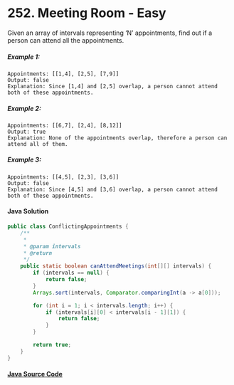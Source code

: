 # 252. Meeting Room - Easy

Given an array of intervals representing ‘N’ appointments, find out if a person can attend all the appointments.

##### Example 1:

```
Appointments: [[1,4], [2,5], [7,9]]
Output: false
Explanation: Since [1,4] and [2,5] overlap, a person cannot attend both of these appointments.
```

##### Example 2:

```
Appointments: [[6,7], [2,4], [8,12]]
Output: true
Explanation: None of the appointments overlap, therefore a person can attend all of them.
```

##### Example 3:

```
Appointments: [[4,5], [2,3], [3,6]]
Output: false
Explanation: Since [4,5] and [3,6] overlap, a person cannot attend both of these appointments.
```

#### Java Solution
```java
public class ConflictingAppointments {
    /**
     * 
     * @param intervals
     * @return
     */
    public static boolean canAttendMeetings(int[][] intervals) {
        if (intervals == null) {
            return false;
        }
        Arrays.sort(intervals, Comparator.comparingInt(a -> a[0]));

        for (int i = 1; i < intervals.length; i++) {
            if (intervals[i][0] < intervals[i - 1][1]) {
                return false;
            }
        }

        return true;
    }
}
```

#### [Java Source Code](../../../src/main/java/com/algorithm/mergeintervals/ConflictingAppointments.java)